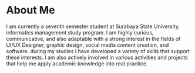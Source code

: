 # About Me

I am currently a seventh semester student at Surabaya State University, informatics management study program. I am highly curious, communicative, and also adaptable with a strong interest in the fields of UI/UX Designer, graphic design, social media content creation, and software. during my studies I have developed a variety of skills that support these interests. I am also actively involved in various activities and projects that help me apply academic knowledge into real practice.
